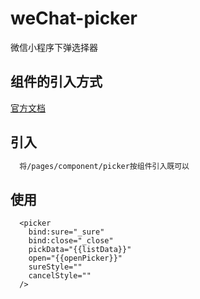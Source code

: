 # weChat-picker
微信小程序下弹选择器


## 组件的引入方式
  [官方文档](https://developers.weixin.qq.com/miniprogram/dev/framework/custom-component/)
  
## 引入
```txt
  将/pages/component/picker按组件引入既可以
```

## 使用
```
  <picker
    bind:sure="_sure" 
    bind:close="_close" 
    pickData="{{listData}}" 
    open="{{openPicker}}"
    sureStyle=""
    cancelStyle=""
  />
```


